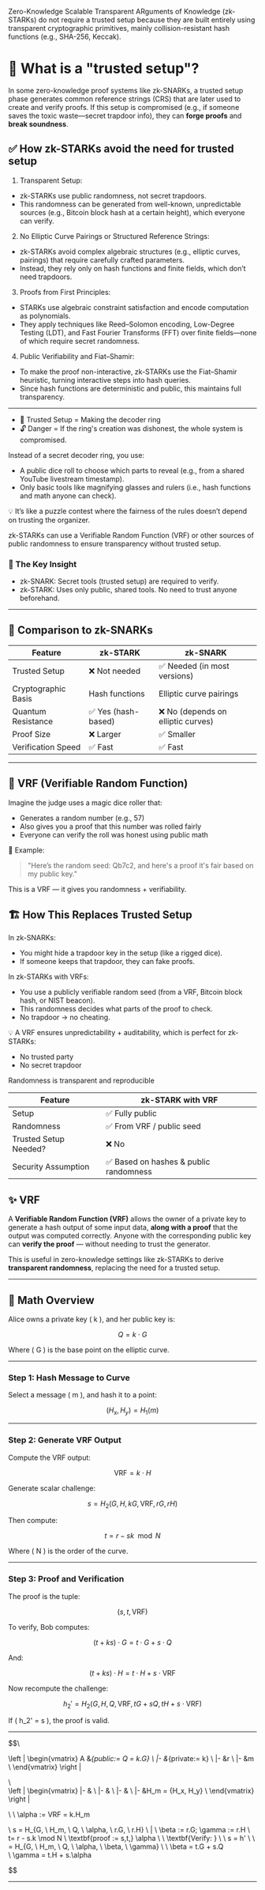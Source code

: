 Zero-Knowledge Scalable Transparent ARguments of Knowledge (zk-STARKs) do not require a trusted setup because they are built entirely using transparent cryptographic primitives, mainly collision-resistant hash functions (e.g., SHA-256, Keccak). 

# 🔐 What is a "trusted setup"?
In some zero-knowledge proof systems like zk-SNARKs, a trusted setup phase generates common reference strings (CRS) that are later used to create and verify proofs. If this setup is compromised (e.g., if someone saves the toxic waste—secret trapdoor info), they can **forge proofs** and **break soundness**.

## ✅ How zk-STARKs avoid the need for trusted setup
1. Transparent Setup:
- zk-STARKs use public randomness, not secret trapdoors.
- This randomness can be generated from well-known, unpredictable sources (e.g., Bitcoin block hash at a certain height), which everyone can verify.

2. No Elliptic Curve Pairings or Structured Reference Strings:
- zk-STARKs avoid complex algebraic structures (e.g., elliptic curves, pairings) that require carefully crafted parameters.
- Instead, they rely only on hash functions and finite fields, which don’t need trapdoors.

3. Proofs from First Principles:
- STARKs use algebraic constraint satisfaction and encode computation as polynomials.
- They apply techniques like Reed–Solomon encoding, Low-Degree Testing (LDT), and Fast Fourier Transforms (FFT) over finite fields—none of which require secret randomness.

4. Public Verifiability and Fiat–Shamir:
- To make the proof non-interactive, zk-STARKs use the Fiat–Shamir heuristic, turning interactive steps into hash queries.
- Since hash functions are deterministic and public, this maintains full transparency.

--- 
- 🧪 Trusted Setup = Making the decoder ring
- 🔓 Danger = If the ring's creation was dishonest, the whole system is compromised.

Instead of a secret decoder ring, you use:
- A public dice roll to choose which parts to reveal (e.g., from a shared YouTube livestream timestamp).
- Only basic tools like magnifying glasses and rulers (i.e., hash functions and math anyone can check).

💡 It’s like a puzzle contest where the fairness of the rules doesn’t depend on trusting the organizer.

zk-STARKs can use a Verifiable Random Function (VRF) or other sources of public randomness to ensure transparency without trusted setup. 


### 🧩 The Key Insight
- zk-SNARK: Secret tools (trusted setup) are required to verify.
- zk-STARK: Uses only public, shared tools. No need to trust anyone beforehand.

---

## 🔄 Comparison to zk-SNARKs

| Feature             | zk-STARK           | zk-SNARK                          |
| ------------------- | ------------------ | --------------------------------- |
| Trusted Setup       | ❌ Not needed       | ✅ Needed (in most versions)       |
| Cryptographic Basis | Hash functions     | Elliptic curve pairings           |
| Quantum Resistance  | ✅ Yes (hash-based) | ❌ No (depends on elliptic curves) |
| Proof Size          | ❌ Larger           | ✅ Smaller                         |
| Verification Speed  | ✅ Fast             | ✅ Fast                            |

<hr>


## 🔐 VRF (Verifiable Random Function)
Imagine the judge uses a magic dice roller that:
- Generates a random number (e.g., 57)
- Also gives you a proof that this number was rolled fairly
- Everyone can verify the roll was honest using public math

📜 Example:

> "Here’s the random seed: Qb7c2, and here's a proof it's fair based on my public key."

This is a VRF — it gives you randomness + verifiability.

## 🏗️ How This Replaces Trusted Setup
In zk-SNARKs:
- You might hide a trapdoor key in the setup (like a rigged dice).
- If someone keeps that trapdoor, they can fake proofs.

In zk-STARKs with VRFs:
- You use a publicly verifiable random seed (from a VRF, Bitcoin block hash, or NIST beacon).
- This randomness decides what parts of the proof to check.
- No trapdoor → no cheating.

💡 A VRF ensures unpredictability + auditability, which is perfect for zk-STARKs:
- No trusted party
- No secret trapdoor

Randomness is transparent and reproducible

| Feature               | zk-STARK with VRF                     |
| --------------------- | ------------------------------------- |
| Setup                 | ✅ Fully public                        |
| Randomness            | ✅ From VRF / public seed              |
| Trusted Setup Needed? | ❌ No                                  |
| Security Assumption   | ✅ Based on hashes & public randomness |



## ✨ VRF

A **Verifiable Random Function (VRF)** allows the owner of a private key to generate a hash output of some input data, **along with a proof** that the output was computed correctly. Anyone with the corresponding public key can **verify the proof** — without needing to trust the generator.

This is useful in zero-knowledge settings like zk-STARKs to derive **transparent randomness**, replacing the need for a trusted setup.

---

## 🔐 Math Overview

Alice owns a private key \( k \), and her public key is:

$$
Q = k \cdot G
$$

Where \( G \) is the base point on the elliptic curve.

---

### Step 1: Hash Message to Curve

Select a message \( m \), and hash it to a point:

$$
(H_x, H_y) = H_1(m)
$$

---

### Step 2: Generate VRF Output

Compute the VRF output:

$$
\text{VRF} = k \cdot H
$$

Generate scalar challenge:

$$
s = H_2(G, H, kG, \text{VRF}, rG, rH)
$$

Then compute:

$$
t = r - sk \mod N
$$

Where \( N \) is the order of the curve.

---

### Step 3: Proof and Verification

The proof is the tuple:

$$
(s, t, \text{VRF})
$$

To verify, Bob computes:

$$
(t + ks) \cdot G = t \cdot G + s \cdot Q
$$

And:

$$
(t + ks) \cdot H = t \cdot H + s \cdot \text{VRF}
$$

Now recompute the challenge:

$$
h_2' = H_2(G, H, Q, \text{VRF}, tG + sQ, tH + s \cdot \text{VRF})
$$

If \( h_2' = s \), the proof is valid.

---

$$\

 \left | \begin{vmatrix}
 A  &_{public:= Q = k.G}   \\
 |-  &_{private:= k}  \\
 |-  &r  \\
 |-  &m  \\
\end{vmatrix}
\right |  

\  
 \left | \begin{vmatrix}
 |-  &   \\
 |-  &  \\
 |-  &  \\
 |-  &H_m = {H_x, H_y}  \\
\end{vmatrix}
\right |  

\\ \\
\alpha := VRF = k.H_m

\\
s = H_{G, \ H_m, \ Q, \ \alpha, \ r.G, \ r.H}
\ | \ \beta := r.G; \gamma := r.H
\\
t= r - s.k \mod N
\\
\textbf{proof := s,t,} \alpha
\\
\\
\textbf{Verify: }
\\ \ s = h'
\\ \ = H_{G, \ H_m, \ Q, \ \alpha, \ \beta, \ \gamma}
\\
\\
\beta = t.G + s.Q  
\\
\gamma = t.H + s.\alpha

\$$

---



